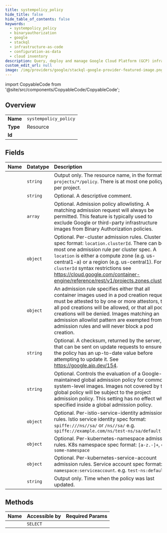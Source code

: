 ```yaml
---
title: systempolicy_policy
hide_title: false
hide_table_of_contents: false
keywords:
  - systempolicy_policy
  - binaryauthorization
  - google    
  - stackql
  - infrastructure-as-code
  - configuration-as-data
  - cloud inventory
description: Query, deploy and manage Google Cloud Platform (GCP) infrastructure and resources using SQL
custom_edit_url: null
image: /img/providers/google/stackql-google-provider-featured-image.png
---
```


import CopyableCode from '@site/src/components/CopyableCode/CopyableCode';




## Overview
<table><tbody>
<tr><td><b>Name</b></td><td><code>systempolicy_policy</code></td></tr>
<tr><td><b>Type</b></td><td>Resource</td></tr>
<tr><td><b>Id</b></td><td><CopyableCode code="google.binaryauthorization.systempolicy_policy" /></td></tr>
</tbody></table>

## Fields
| Name | Datatype | Description |
|:-----|:---------|:------------|
| <CopyableCode code="name" /> | `string` | Output only. The resource name, in the format `projects/*/policy`. There is at most one policy per project. |
| <CopyableCode code="description" /> | `string` | Optional. A descriptive comment. |
| <CopyableCode code="admissionWhitelistPatterns" /> | `array` | Optional. Admission policy allowlisting. A matching admission request will always be permitted. This feature is typically used to exclude Google or third-party infrastructure images from Binary Authorization policies. |
| <CopyableCode code="clusterAdmissionRules" /> | `object` | Optional. Per-cluster admission rules. Cluster spec format: `location.clusterId`. There can be at most one admission rule per cluster spec. A `location` is either a compute zone (e.g. us-central1-a) or a region (e.g. us-central1). For `clusterId` syntax restrictions see https://cloud.google.com/container-engine/reference/rest/v1/projects.zones.clusters. |
| <CopyableCode code="defaultAdmissionRule" /> | `object` | An admission rule specifies either that all container images used in a pod creation request must be attested to by one or more attestors, that all pod creations will be allowed, or that all pod creations will be denied. Images matching an admission allowlist pattern are exempted from admission rules and will never block a pod creation. |
| <CopyableCode code="etag" /> | `string` | Optional. A checksum, returned by the server, that can be sent on update requests to ensure the policy has an up-to-date value before attempting to update it. See https://google.aip.dev/154. |
| <CopyableCode code="globalPolicyEvaluationMode" /> | `string` | Optional. Controls the evaluation of a Google-maintained global admission policy for common system-level images. Images not covered by the global policy will be subject to the project admission policy. This setting has no effect when specified inside a global admission policy. |
| <CopyableCode code="istioServiceIdentityAdmissionRules" /> | `object` | Optional. Per-istio-service-identity admission rules. Istio service identity spec format: `spiffe:///ns//sa/` or `/ns//sa/` e.g. `spiffe://example.com/ns/test-ns/sa/default` |
| <CopyableCode code="kubernetesNamespaceAdmissionRules" /> | `object` | Optional. Per-kubernetes-namespace admission rules. K8s namespace spec format: `[a-z.-]+`, e.g. `some-namespace` |
| <CopyableCode code="kubernetesServiceAccountAdmissionRules" /> | `object` | Optional. Per-kubernetes-service-account admission rules. Service account spec format: `namespace:serviceaccount`. e.g. `test-ns:default` |
| <CopyableCode code="updateTime" /> | `string` | Output only. Time when the policy was last updated. |
## Methods
| Name | Accessible by | Required Params |
|:-----|:--------------|:----------------|
| <CopyableCode code="get_policy" /> | `SELECT` | <CopyableCode code="locationsId" /> |
